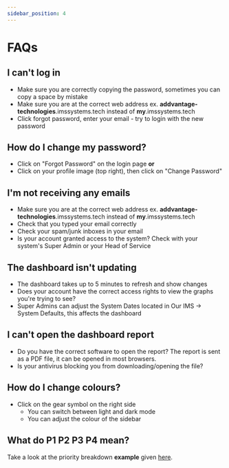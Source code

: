 ```yaml
---
sidebar_position: 4
---
```


# FAQs

## I can't log in

- Make sure you are correctly copying the password, sometimes you can copy a space by mistake
- Make sure you are at the correct web address ex. **addvantage-technologies**.imssystems.tech instead of **my**.imssystems.tech
- Click forgot password, enter your email - try to login with the new password

## How do I change my password?

- Click on "Forgot Password" on the login page
	**or**
- Click on your profile image (top right), then click on "Change Password"

## I'm not receiving any emails

- Make sure you are at the correct web address ex. **addvantage-technologies**.imssystems.tech instead of **my**.imssystems.tech
- Check that you typed your email correctly
- Check your spam/junk inboxes in your email
- Is your account granted access to the system? Check with your system's Super Admin or your Head of Service

## The dashboard isn't updating

- The dashboard takes up to 5 minutes to refresh and show changes
- Does your account have the correct access rights to view the graphs you're trying to see?
- Super Admins can adjust the System Dates located in Our IMS -> System Defaults, this affects the dashboard

## I can't open the dashboard report

- Do you have the correct software to open the report? The report is sent as a PDF file, it can be opened in most browsers.
- Is your antivirus blocking you from downloading/opening the file?

## How do I change colours?

- Click on the gear symbol on the right side
	- You can switch between light and dark mode
	- You can adjust the colour of the sidebar

## What do P1 P2 P3 P4 mean?

Take a look at the priority breakdown **example** given [here][Priority].


[Priority]: ./General%20Information/Incident%20Management/raising_incidents#raising-an-incident